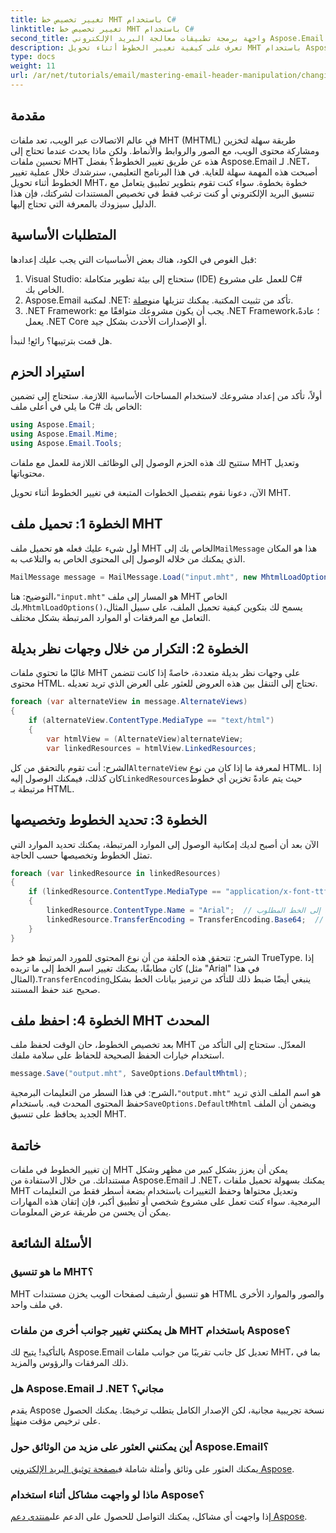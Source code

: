 ```yaml
---
title: تغيير تخصيص خط MHT باستخدام C#
linktitle: تغيير تخصيص خط MHT باستخدام C#
second_title: واجهة برمجة تطبيقات معالجة البريد الإلكتروني Aspose.Email .NET
description: تعرف على كيفية تغيير الخطوط أثناء تحويل MHT باستخدام Aspose.Email لـ .NET. اتبع هذا الدليل خطوة بخطوة للتخصيص السهل.
type: docs
weight: 11
url: /ar/net/tutorials/email/mastering-email-header-manipulation/changing-mht-font-customization/
---
```

## مقدمة

في عالم الاتصالات عبر الويب، تعد ملفات MHT (MHTML) طريقة سهلة لتخزين ومشاركة محتوى الويب، مع الصور والروابط والأنماط. ولكن ماذا يحدث عندما تحتاج إلى تحسين ملفات MHT هذه عن طريق تغيير الخطوط؟ بفضل Aspose.Email لـ .NET، أصبحت هذه المهمة سهلة للغاية. في هذا البرنامج التعليمي، سنرشدك خلال عملية تغيير الخطوط أثناء تحويل MHT، خطوة بخطوة. سواء كنت تقوم بتطوير تطبيق يتعامل مع تنسيق البريد الإلكتروني أو كنت ترغب فقط في تخصيص المستندات لشركتك، فإن هذا الدليل سيزودك بالمعرفة التي تحتاج إليها.

## المتطلبات الأساسية

قبل الغوص في الكود، هناك بعض الأساسيات التي يجب عليك إعدادها:

1. Visual Studio: ستحتاج إلى بيئة تطوير متكاملة (IDE) للعمل على مشروع C# الخاص بك.
2.  Aspose.Email لمكتبة .NET: تأكد من تثبيت المكتبة. يمكنك تنزيلها من[وصلة](https://releases.aspose.com/email/net/).
3. .NET Framework: يجب أن يكون مشروعك متوافقًا مع .NET Framework؛ عادةً، يعمل .NET Core أو الإصدارات الأحدث بشكل جيد.

هل قمت بترتيبها؟ رائع! لنبدأ.

## استيراد الحزم

أولاً، تأكد من إعداد مشروعك لاستخدام المساحات الأساسية اللازمة. ستحتاج إلى تضمين ما يلي في أعلى ملف C# الخاص بك:

```csharp
using Aspose.Email;
using Aspose.Email.Mime;
using Aspose.Email.Tools;
```

ستتيح لك هذه الحزم الوصول إلى الوظائف اللازمة للعمل مع ملفات MHT وتعديل محتوياتها.

الآن، دعونا نقوم بتفصيل الخطوات المتبعة في تغيير الخطوط أثناء تحويل MHT.

## الخطوة 1: تحميل ملف MHT

 أول شيء عليك فعله هو تحميل ملف MHT الخاص بك إلى`MailMessage` هذا هو المكان الذي يمكنك من خلاله الوصول إلى المحتوى الخاص به والتلاعب به.

```csharp
MailMessage message = MailMessage.Load("input.mht", new MhtmlLoadOptions());
```

 التوضيح: هنا،`"input.mht"` هو المسار إلى ملف MHT الخاص بك.`MhtmlLoadOptions()`يسمح لك بتكوين كيفية تحميل الملف، على سبيل المثال، التعامل مع المرفقات أو الموارد المرتبطة بشكل مختلف.

## الخطوة 2: التكرار من خلال وجهات نظر بديلة

غالبًا ما تحتوي ملفات MHT على وجهات نظر بديلة متعددة، خاصةً إذا كانت تتضمن محتوى HTML. تحتاج إلى التنقل بين هذه العروض للعثور على العرض الذي تريد تعديله.

```csharp
foreach (var alternateView in message.AlternateViews)
{
    if (alternateView.ContentType.MediaType == "text/html")
    {
        var htmlView = (AlternateView)alternateView;
        var linkedResources = htmlView.LinkedResources;
```

 الشرح: أنت تقوم بالتحقق من كل`AlternateView` لمعرفة ما إذا كان من نوع HTML. إذا كان كذلك، فيمكنك الوصول إليه`LinkedResources`حيث يتم عادةً تخزين أي خطوط مرتبطة بـ HTML.

## الخطوة 3: تحديد الخطوط وتخصيصها

الآن بعد أن أصبح لديك إمكانية الوصول إلى الموارد المرتبطة، يمكنك تحديد الموارد التي تمثل الخطوط وتخصيصها حسب الحاجة.

```csharp
foreach (var linkedResource in linkedResources)
{
    if (linkedResource.ContentType.MediaType == "application/x-font-ttf")
    {
        linkedResource.ContentType.Name = "Arial";  // تغيير الخط إلى الخط المطلوب
        linkedResource.TransferEncoding = TransferEncoding.Base64;  // تأكد من ترميزه بشكل صحيح
    }
}
```

 الشرح: تتحقق هذه الحلقة من أن نوع المحتوى للمورد المرتبط هو خط TrueType. إذا كان مطابقًا، يمكنك تغيير اسم الخط إلى ما تريده (مثل "Arial" في هذا المثال).`TransferEncoding`ينبغي أيضًا ضبط ذلك للتأكد من ترميز بيانات الخط بشكل صحيح عند حفظ المستند.

## الخطوة 4: احفظ ملف MHT المحدث

بعد تخصيص الخطوط، حان الوقت لحفظ ملف MHT المعدّل. ستحتاج إلى التأكد من استخدام خيارات الحفظ الصحيحة للحفاظ على سلامة ملفك.

```csharp
message.Save("output.mht", SaveOptions.DefaultMhtml);
```

 الشرح: في هذا السطر من التعليمات البرمجية،`"output.mht"` هو اسم الملف الذي تريد حفظ المحتوى المحدث فيه. باستخدام`SaveOptions.DefaultMhtml` ويضمن أن الملف الجديد يحافظ على تنسيق MHT.

## خاتمة

إن تغيير الخطوط في ملفات MHT يمكن أن يعزز بشكل كبير من مظهر وشكل مستنداتك. من خلال الاستفادة من Aspose.Email لـ .NET، يمكنك بسهولة تحميل ملفات MHT وتعديل محتواها وحفظ التغييرات باستخدام بضعة أسطر فقط من التعليمات البرمجية. سواء كنت تعمل على مشروع شخصي أو تطبيق أكبر، فإن إتقان هذه المهارات يمكن أن يحسن من طريقة عرض المعلومات.

## الأسئلة الشائعة

### ما هو تنسيق MHT؟
MHT هو تنسيق أرشيف لصفحات الويب يخزن مستندات HTML والصور والموارد الأخرى في ملف واحد.

### هل يمكنني تغيير جوانب أخرى من ملفات MHT باستخدام Aspose؟
بالتأكيد! يتيح لك Aspose.Email تعديل كل جانب تقريبًا من جوانب ملفات MHT، بما في ذلك المرفقات والرؤوس والمزيد.

### هل Aspose.Email لـ .NET مجاني؟
 يقدم Aspose نسخة تجريبية مجانية، لكن الإصدار الكامل يتطلب ترخيصًا. يمكنك الحصول على ترخيص مؤقت من[هنا](https://purchase.aspose.com/temporary-license/).

### أين يمكنني العثور على مزيد من الوثائق حول Aspose.Email؟
 يمكنك العثور على وثائق وأمثلة شاملة في[صفحة توثيق البريد الإلكتروني Aspose](https://reference.aspose.com/email/net/).

### ماذا لو واجهت مشاكل أثناء استخدام Aspose؟
 إذا واجهت أي مشاكل، يمكنك التواصل للحصول على الدعم على[منتدى دعم Aspose](https://forum.aspose.com/c/email/12/).